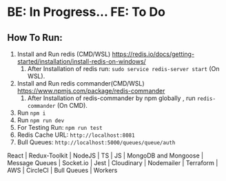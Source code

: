 # BE: In Progress... FE: To Do

## How To Run:

1. Install and Run redis (CMD/WSL) https://redis.io/docs/getting-started/installation/install-redis-on-windows/
    1. After Installation of redis run: `sudo service redis-server start` (On WSL).
2. Install and Run redis commander(CMD/WSL) https://www.npmjs.com/package/redis-commander
    1. After Installation of redis-commander by npm globally , run `redis-commander` (On CMD).
3. Run `npm i`
4. Run `npm run dev`
5. For Testing Run: `npm run test`
6. Redis Cache URL: `http://localhost:8081`
7. Bull Queues: `http://localhost:5000/queues/queue/auth`

React | Redux-Toolkit | NodeJS | TS | JS | MongoDB and Mongoose | Message Queues | Socket.io | Jest | Cloudinary |
Nodemailer | Terraform | AWS | CircleCI | Bull Queues | Workers 
